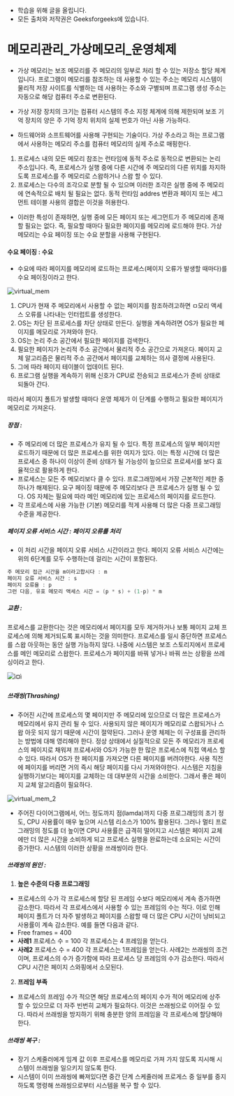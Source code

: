 - 학습을 위해 글을 올립니다.
- 모든 출처와 저작권은 Geeksforgeeks에 있습니다.

[^출처]: https://www.geeksforgeeks.org/



# 메모리관리_가상메모리\_운영체제

- 가상 메모리는 보조 메모리를 주 메모리의 일부로 처리 할 수 있는 저장소 할당 체계입니다. 프로그램이 메모리를 참조하는 데 사용할 수 있는 주소는 메모리 시스템이 물리적 저장 사이트를 식별하는 데 사용하는 주소와 구별되며 프로그램 생성 주소는 자동으로 해당 컴퓨터 주소로 변환된다.
- 가상 저장 장치의 크기는 컴퓨터 시스템의 주소 지정 체계에 의해 제한되며 보조 기억 장치의 양은 주 기억 장치 위치의 실제 번호가 아닌 사용 가능하다.

- 하드웨어와 소프트웨어를 사용해 구현되는 기술이다. 가상 주소라고 하는 프로그램에서 사용하는 메모리 주소를 컴퓨터 메모리의 실제 주소로 매핑한다.

1. 프로세스 내의 모든 메모리 참조는 런타임에 동적 주소로 동적으로 변환되는 논리 주소입니다. 즉, 프로세스가 실행 중에 다른 시간에 주 메모리의 다른 위치를 차지하도록 프로세스를 주 메모리로 스왑하거나 스왑 할 수 있다.
2. 프로세스는 다수의 조각으로 분할 될 수 있으며 이러한 조각은 실행 중에 주 메모리에 연속적으로 배치 될 필요는 없다. 동적 런타임 addres 변환과 페이지 또는 세그먼트 테이블 사용의 결합은 이것을 허용한다.

- 이러한 특성이 존재하면, 실행 중에 모든 페이지 또는 세그먼트가 주 메모리에 존재할 필요는 없다. 즉, 필요할 때마다 필요한 페이지를 메모리에 로드해야 한다. 가상 메모리는 수요 페이징 또는 수요 분할을 사용해 구현된다.

#### 수요 페이징 : 수요

- 수요에 따라 페이지를 메모리에 로드하는 프로세스(페이지 오류가 발생할 때마다)를 수요 페이징이라고 한다.

![virtual_mem](https://cdncontribute.geeksforgeeks.org/wp-content/uploads/VirtualDiagram-1.png)

1. CPU가 현재 주 메모리에서 사용할 수 없는 페이지를 참조하려고하면 ㅁ모리 액세스 오류를 나타내는 인터럽트를 생성한다.
2. OS는 차단 된 프로세스를 차단 상태로 만든다. 실행을 계속하려면 OS가 필요한 페이지를 메모리로 가져와야 한다.
3. OS는 논리 주소 공간에서 필요한 페이지를 검색한다.
4. 필요한 페이지가 논리적 주소 공간에서 물리적 주소 공간으로 가져온다. 페이지 교체 알고리즘은 물리적 주소 공간에서 페이지를 교체하는 의사 결정에 사용된다.
5. 그에 따라 페이지 테이블이 업데이트 된다.
6. 프로그램 실행을 계속하기 위해 신호가 CPU로 전송되고 프로세스가 준비 상태로 되돌아 간다.

따라서 페이지 폴트가 발생할 때마다 운영 체제가 이 단계를 수행하고 필요한 페이지가 메모리로 가져온다.



##### 장점 :

- 주 메모리에 더 많은 프로세스가 유지 될 수 있다. 특정 프로세스의 일부 페이지만 로드하기 때문에 더 많은 프로세스를 위한 여지가 있다. 이는 특정 시간에 더 많은 프로세스 중 하나이 이상이 준비 상태가 될 가능성이 높으므로 프로세서를 보다 효율적으로 활용하게 한다.
- 프로세스는 모든 주 메모리보다 클 수 있다. 프로그래밍에서 가장 근본적인 제한 중 하나가 해제된다. 요구 페이징 때문에 주 메모리보다 큰 프로세스가 실행 될 수 있다. OS 자체는 필요에 따라 메인 메모리에 있는 프로세스의 페이지를 로드한다.
- 각 프로세스에 사용 가능한 (기본) 메모리를 적게 사용해 더 많은 다중 프로그래밍 수준을 제공한다.

##### 페이지 오류 서비스 시간 : 페이지 오류를 처리

- 이 처리 시간을 페이지 오류 서비스 시간이라고 한다. 페이지 오류 서비스 시간에는 위의 6단계를 모두 수행하는데 걸리는 시간이 포함된다.

```c
주 메모리 접근 시간을 m이라고합시다 : m
페이지 오류 서비스 시간 : s
페이지 오류율 : p
그런 다음, 유효 메모리 액세스 시간 = (p * s) + (1-p) * m
```

##### 교환 :

프로세스를 교환한다는 것은 메모리에서 페이지를 모두 제거하거나 보통 페이지 교체 프로세스에 의해 제거되도록 표시하는 것을 의미한다. 프로세스를 일시 중단하면 프로세스를 스왑 아웃하는 동안 실행 가능하지 않다. 나중에 시스템은 보조 스토리지에서 프로세스를 메인 메모리로 스왑한다. 프로세스가 페이지를 바꿔 넣거나 바꿔 쓰는 상황을 쓰레싱이라고 한다.

![ì¤ì](https://cdncontribute.geeksforgeeks.org/wp-content/uploads/VirtualDiagram-2.png)

##### 쓰래씽(Thrashing)

- 주어진 시간에 프로세스의 몇 페이지만 주 메모리에 있으므로 더 많은 프로세스가 메모리에서 유지 관리 될 수 있다. 사용되지 않은 페이지가 메모리로 스왑되거나 스왑 아웃 되지 않기 때문에 시간이 절약된다. 그러나 운영 체제는 이 구성표를 관리하는 방법에 대해 영리해야 한다. 정상 상태에서 실질적으로 모든 주 메모리가 프로세스의 페이지로 채워져 프로세서와 OS가 가능한 한 많은 프로세스에 직접 액세스 할 수 있다. 따라서 OS가 한 페이지를 가져오면 다른 페이지를 버려야한다. 사용 직전에 페이지를 버리면 거의 즉시 해당 페이지를 다시 가져와야한다. 시스템은 지침을 실행하기보다는 페이지를 교체하는 데 대부분의 시간을 소비한다. 그래서 좋은 페이지 교체 알고리즘이 필요하다.

![virtual_mem_2](https://cdncontribute.geeksforgeeks.org/wp-content/uploads/VirtualDiagram-3.png)

- 주어진 다이어그램에서, 어느 정도까지 점(lamda)까지 다중 프로그래밍의 초기 정도, CPU 사용률이 매우 높으며 시스템 리소스가 100% 활용된다. 그러나 멀티 프로그래밍의 정도를 더 높이면 CPU 사용률은 급격히 떨어지고 시스템은 페이지 교체에만 더 많은 시간을 소비하게 되고 프로세스 실행을 완료하는데 소요되는 시간이 증가한다. 시스템의 이러한 상황을 쓰래씽이라 한다.

##### 쓰래씽의 원인 : 

1. **높은 수준의 다중 프로그래밍**

- 프로세스의 수가 각 프로세스에 할당 된 프레임 수보다 메모리에서 계속 증가하면 감소한다. 따라서 각 프로세스에서 사용할 수 있는 프레임의 수는 적다. 이로 인해 페이지 폴트가 더 자주 발생하고 페이지를 스왑할 때 더 많은  CPU 시간이 낭비되고 사용률이 계속 감소한다. 예를 들면 다음과 같다.
- Free frames = 400
- **사례1** 프로세스 수 = 100 각 프로세스는 4 프레임을 얻는다.
- **사례2** 프로세스 수 = 400 각 프로세스는 1프레임을 얻는다. 사례2는 쓰래씽의 조건이며, 프로세스의 수가 증가함에 따라 프로세스 당 프레임의 수가 감소한다. 따라서 CPU 시간은 페이지 스와핑에서 소모된다.

2. **프레임 부족**

- 프로세스의 프레임 수가 적으면 해당 프로세스의 페이지 수가 적어 메모리에 상주 할 수 있으므로 더 자주 빈번히 교체가 필요하다. 이것은 쓰래씽으로 이어질 수 있다. 따라서 쓰래씽을 방지하기 위해 충분한 양의 프레임을 각 프로세스에 할당해야 한다.

##### 쓰래씽 복구 :

- 장기 스케줄러에게 임계 값 이후 프로세스를 메모리로 가져 가지 않도록 지시해 시스템이 쓰래씽을 일으키지 않도록 한다.
- 시스템이 이미 쓰래씽에 빠져있다면 중간 단계 스케줄러에 프로게스 중 일부를 중지하도록 명령해 쓰래씽으로부터 시스템을 복구 할 수 있다.



